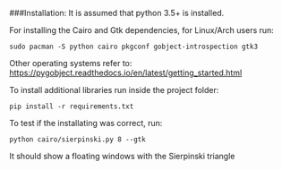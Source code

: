 ###Installation:
It is assumed that python 3.5+ is installed.

For installing the Cairo and Gtk dependencies, for Linux/Arch users run:
```
sudo pacman -S python cairo pkgconf gobject-introspection gtk3
```
Other operating systems refer to: https://pygobject.readthedocs.io/en/latest/getting_started.html

To install additional libraries run inside the project folder:
```
pip install -r requirements.txt
```

To test if the installating was correct, run:
```
python cairo/sierpinski.py 8 --gtk

```
It should show a floating windows with the Sierpinski triangle
